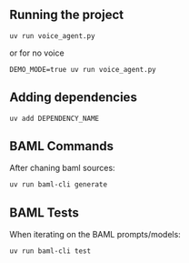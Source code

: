 ## Running the project

    uv run voice_agent.py

or for no voice

    DEMO_MODE=true uv run voice_agent.py

## Adding dependencies

    uv add DEPENDENCY_NAME

## BAML Commands

After chaning baml sources:

    uv run baml-cli generate


## BAML Tests

When iterating on the BAML prompts/models:

    uv run baml-cli test
